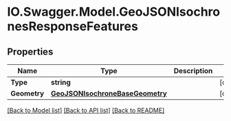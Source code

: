# IO.Swagger.Model.GeoJSONIsochronesResponseFeatures
## Properties

Name | Type | Description | Notes
------------ | ------------- | ------------- | -------------
**Type** | **string** |  | [optional] 
**Geometry** | [**GeoJSONIsochroneBaseGeometry**](GeoJSONIsochroneBaseGeometry.md) |  | [optional] 

[[Back to Model list]](../README.md#documentation-for-models) [[Back to API list]](../README.md#documentation-for-api-endpoints) [[Back to README]](../README.md)

